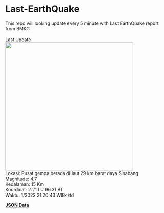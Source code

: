 # Last-EarthQuake
This repo will looking update every 5 minute with Last EarthQuake report from BMKG
<br>
<br>
Last Update
<br>
<img src="https://ews.bmkg.go.id/TEWS/data/20221129212043.mmi.jpg" width="400"/>
<br>
Lokasi: Pusat gempa berada di laut 29 km barat daya Sinabang <br>
Magnitude: 4.7 <br>
Kedalaman: 15 Km <br>
Koordinat: 2.21 LU 96.31 BT <br>
Waktu: 1/2022 21:20:43 WIB</td <br>

<a href="./data/data.json">**JSON Data**</a>
